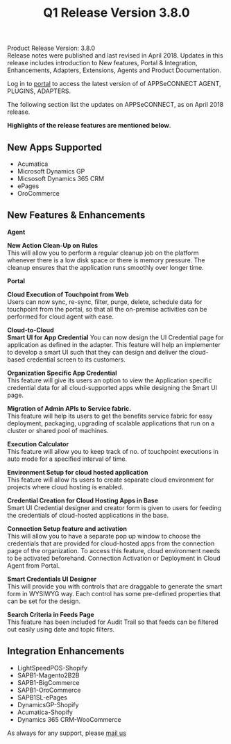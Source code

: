 ﻿---
title: "Q1 Release Version 3.8.0"
toc: true
tag: developers
category: "release-notes"
redirect_from: 
     - /release-notes/2018-Q1/support@appseconnect.com
menus: 
    2018Release:
        title: "Q1 V 3.8.0"
        weight: 4
        icon: fa fa-wpexplorer
        identifier: 2018Q1Release
---

Product Release Version: 3.8.0   
Release notes were published and last revised in April 2018. 
Updates in this release includes introduction to New features, 
Portal & Integration, Enhancements, Adapters, Extensions, Agents and Product Documentation.  

Log in to [portal](https://portal.appseconnect.com/Account/Login?ReturnUrl=%2f#!) to access the latest version of
of APPSeCONNECT AGENT, PLUGINS, ADAPTERS. 
     
The following section list the updates on APPSeCONNECT, as on April 2018 release.  

**Highlights of the release features are mentioned below**.

## New Apps Supported

- Acumatica
- Microsoft Dynamics GP
- Micsosoft Dynamics 365 CRM
- ePages
- OroCommerce


## New Features & Enhancements
**Agent**

**New Action Clean-Up on Rules**    
This will allow you to perform a regular cleanup job on the platform whenever there is a low disk space or there is memory pressure. 
The cleanup ensures that the application runs smoothly over longer time.

**Portal**  

**Cloud Execution of Touchpoint from Web**    
Users can now sync, re-sync, filter, purge, delete, schedule data for touchpoint 
from the portal, so that all the on-premise activities can be performed for cloud 
agent with ease.  

**Cloud-to-Cloud**  
**Smart UI for App Credential**
You can now design the UI Credential page for application as defined in the adapter. 
This feature will help an implementer to develop a smart UI such that they can design 
and deliver the cloud-based credential screen to its customers.   

**Organization Specific App Credential**   
This feature will give its users an option to view the Application specific credential 
data for all cloud-supported apps while designing the Smart UI page.  

**Migration of Admin APIs to Service fabric.**   
This feature will help its users to get the benefits service fabric for easy 
deployment, packaging, upgrading of scalable applications that run on a cluster or 
shared pool of machines.  

**Execution Calculator**   
This feature will allow you to keep track of no. of touchpoint executions in auto 
mode for a specified interval of time.  

**Environment Setup for cloud hosted application**   
This feature will allow its users to create separate cloud environment for projects 
where cloud hosting is enabled.  

**Credential Creation for Cloud Hosting Apps in Base**   
Smart UI Credential designer and creator form is given to users for feeding the 
credentials of cloud-hosted applications in the base.  

**Connection Setup feature and activation**  
This will allow you to have a separate pop up window to choose the credentials that are provided for cloud-hosted apps from the connection page of the organization. To access this feature, cloud environment needs to be activated beforehand. Connection Activation or Deployment in Cloud Agent from Portal.

**Smart Credentials UI Designer**     
This will provide you with controls that are draggable to generate the smart form in
WYSIWYG way. Each control has some pre-defined properties that can be set for the 
design.  

**Search Criteria in Feeds Page**     
This feature has been included for Audit Trail so that feeds can be filtered out 
easily using date and topic filters.  

## Integration Enhancements

- LightSpeedPOS-Shopify
- SAPB1-Magento2B2B
- SAPB1-BigCommerce
- SAPB1-OroCommerce
- SAPB1SL-ePages
- DynamicsGP-Shopify
- Acumatica-Shopify
- Dynamics 365 CRM-WooCommerce  

 As always for any support, please [mail us](support@appseconnect.com) 





